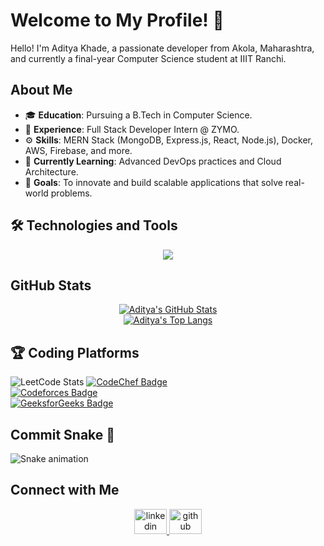 # Welcome to My Profile! 👋

Hello! I'm Aditya Khade, a passionate developer from Akola, Maharashtra, and currently a final-year Computer Science student at IIIT Ranchi.

## About Me

- 🎓 **Education**: Pursuing a B.Tech in Computer Science.
- 💼 **Experience**: Full Stack Developer Intern @ ZYMO.
- ⚙️ **Skills**: MERN Stack (MongoDB, Express.js, React, Node.js), Docker, AWS, Firebase, and more.
- 🌱 **Currently Learning**: Advanced DevOps practices and Cloud Architecture.
- 🚀 **Goals**: To innovate and build scalable applications that solve real-world problems.

## 🛠️ Technologies and Tools

<p align="center">
  <a href="https://skillicons.dev">
    <img src="https://skillicons.dev/icons?i=js,ts,html,bootstrap,css,vite,react,nextjs,nodejs,mongodb,mysql,docker,aws,git,github,npm,c,cpp,py,tailwind,postman&perline=12" />
  </a>
</p>

## GitHub Stats

<div align="center">
  <a href="https://github.com/Aditya-khade">
    <img src="https://github-readme-stats.vercel.app/api?username=Aditya-khade&show_icons=true&&theme=radical" alt="Aditya's GitHub Stats" />
  </a>
  <br>
  <a href="https://github.com/Aditya-khade">
    <img src="https://github-readme-stats.vercel.app/api/top-langs/?username=Aditya-khade&theme=github_dark&layout=pie" alt="Aditya's Top Langs" />
  </a>
</div>





## 🏆 Coding Platforms

![LeetCode Stats](https://leetcode.card.workers.dev/ADITYA_KHADE?theme=unicorn&font=patrick_hand&extension=null)
[![CodeChef Badge](https://img.shields.io/badge/CodeChef-5B4638?style=for-the-badge&logo=codechef&logoColor=white)](https://www.codechef.com/users/aditya_khade)  
[![Codeforces Badge](https://img.shields.io/badge/Codeforces-1F8ACB?style=for-the-badge&logo=codeforces&logoColor=white)](https://codeforces.com/profile/Aditya_khade)  
[![GeeksforGeeks Badge](https://img.shields.io/badge/GeeksforGeeks-0F9D58?style=for-the-badge&logo=geeksforgeeks&logoColor=white)](https://www.geeksforgeeks.org/user/aditya_khade/)




## Commit Snake 🐍

![Snake animation](https://github.com/HeyyCzer/HeyyCzer/blob/output/dist/github-contribution-grid-snake-dark.svg)

## Connect with Me

<div align="center">
  <a href="https://www.linkedin.com/in/aditya-khade/" target="_blank">
    <img src="https://raw.githubusercontent.com/maurodesouza/profile-readme-generator/master/src/assets/icons/social/linkedin/default.svg" width="52" height="40" alt="linkedin logo" />
  </a>
  <a href="https://github.com/ADITYA-KHADE" target="_blank">
    <img src="https://skillicons.dev/icons?i=github" width="52" height="40" alt="github logo" />
  </a>
</div>

